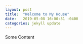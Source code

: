 ```yaml
---
layout: post
title:  "Welcome to My House"
date:   2019-05-08 16:00:31 -0400
categories: jekyll update
---
```



Some Content
